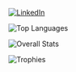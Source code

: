 <a href="https://www.linkedin.com/in/anthony-ilareguy/">![LinkedIn](https://img.shields.io/badge/LinkedIn-0077B5?style=for-the-badge&logo=linkedin&logoColor=white)</a>

![Top Languages](https://github-readme-stats.vercel.app/api/top-langs/?username=ilareguy&langs_count=5&layout=compact)

![Overall Stats](https://github-readme-stats.vercel.app/api?username=ilareguy&count_private=true&show_icons=true&hide=contribs)

![Trophies](https://github-profile-trophy.vercel.app/?username=ilareguy&title=MultiLanguage,Commit,PullRequest&margin-w=15)
